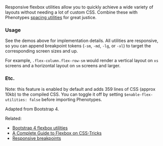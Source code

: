 Responsive flexbox utilities allow you to quickly achieve a wide variety of layouts without needing a lot of custom CSS. Combine these with Phenotypes [spacing utilities](/components/detail/css-spacing-utilities) for great justice.

### Usage

See the demos above for implementation details. All utilities are responsive, so you can append breakpoint tokens (`-sm`, `-md`, `-lg`, or `-xl`) to target the corresponding screen sizes and up.

For example, `.flex-column.flex-row-sm` would render a vertical layout on `xs` screens and a horizontal layout on `sm` screens and larger.

### Etc.

Note: this feature is enabled by default and adds 359 lines of CSS (approx 10kb) to the compiled CSS. You can toggle it off by setting `$enable-flex-utilities: false` before importing Phenotypes.

Adapted from Bootstrap 4.

Related:

- [Bootstrap 4 flexbox utilities](https://v4-alpha.getbootstrap.com/utilities/flexbox/)
- [A Complete Guide to Flexbox on CSS-Tricks](https://css-tricks.com/snippets/css/a-guide-to-flexbox/)
- [Responsive breakpoints](/docs/layout/#responsive-breakpoints)
